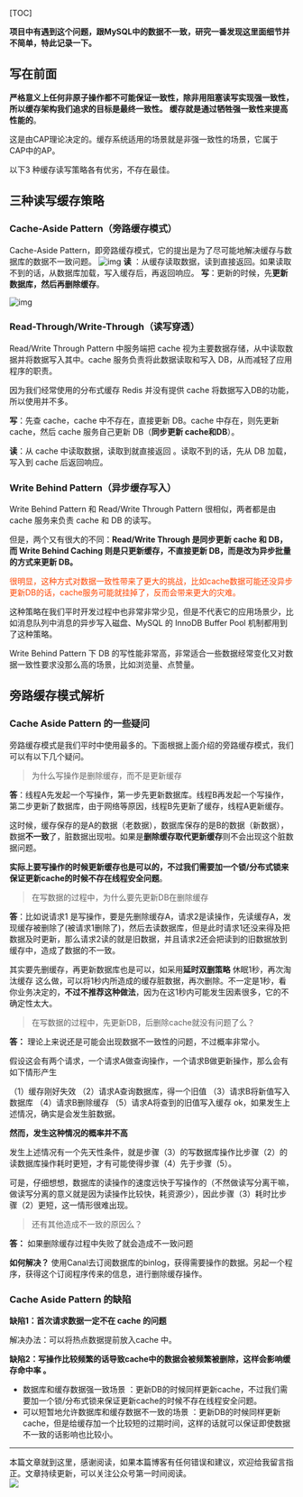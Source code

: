 [TOC]

**项目中有遇到这个问题，跟MySQL中的数据不一致，研究一番发现这里面细节并不简单，特此记录一下。**


## 写在前面
**严格意义上任何非原子操作都不可能保证一致性，除非用阻塞读写实现强一致性，所以缓存架构我们追求的目标是最终一致性。**
**缓存就是通过牺牲强一致性来提高性能的**。

这是由CAP理论决定的。缓存系统适用的场景就是非强一致性的场景，它属于CAP中的AP。

以下3 种缓存读写策略各有优劣，不存在最佳。
## 三种读写缓存策略
###  Cache-Aside Pattern（旁路缓存模式）
Cache-Aside Pattern，即旁路缓存模式，它的提出是为了尽可能地解决缓存与数据库的数据不一致问题。
![img](https://mmbiz.qpic.cn/mmbiz_png/jC8rtGdWScOvgfyIKZkWibs3GVCFiauNTxcXv5aBOErNC3ytI1RHur7dq3POvWgYJUe7Gmx6A3HvJibJibCduA84Xg/0?wx_fmt=png)
**读** ：从缓存读取数据，读到直接返回。如果读取不到的话，从数据库加载，写入缓存后，再返回响应。
**写**：更新的时候，先**更新数据库，然后再删除缓存**。

![img](https://mmbiz.qpic.cn/mmbiz_png/jC8rtGdWScOvgfyIKZkWibs3GVCFiauNTxd5ib3fIkmCkmdkDMibpzF63NRicicY93MpVy5qyF7l1Yp17eHicBjRnghibg/0?wx_fmt=png)
### Read-Through/Write-Through（读写穿透）
Read/Write Through Pattern 中服务端把 cache 视为主要数据存储，从中读取数据并将数据写入其中。cache 服务负责将此数据读取和写入 DB，从而减轻了应用程序的职责。

因为我们经常使用的分布式缓存 Redis 并没有提供 cache 将数据写入DB的功能，所以使用并不多。

**写**：先查 cache，cache 中不存在，直接更新 DB。cache 中存在，则先更新 cache，然后 cache 服务自己更新 DB（**同步更新 cache和DB**）。

**读**：从 cache 中读取数据，读取到就直接返回 。读取不到的话，先从 DB 加载，写入到 cache 后返回响应。

### Write Behind Pattern（异步缓存写入）
Write Behind Pattern 和 Read/Write Through Pattern 很相似，两者都是由 cache 服务来负责 cache 和 DB 的读写。

但是，两个又有很大的不同：**Read/Write Through 是同步更新 cache 和 DB，而 Write Behind Caching 则是只更新缓存，不直接更新 DB，而是改为异步批量的方式来更新 DB。**

<font color=OrangeRed>很明显，这种方式对数据一致性带来了更大的挑战，比如cache数据可能还没异步更新DB的话，cache服务可能就挂掉了，反而会带来更大的灾难。</font>

这种策略在我们平时开发过程中也非常非常少见，但是不代表它的应用场景少，比如消息队列中消息的异步写入磁盘、MySQL 的 InnoDB Buffer Pool 机制都用到了这种策略。

Write Behind Pattern 下 DB 的写性能非常高，非常适合一些数据经常变化又对数据一致性要求没那么高的场景，比如浏览量、点赞量。
## 旁路缓存模式解析

### Cache Aside Pattern 的一些疑问
旁路缓存模式是我们平时中使用最多的。下面根据上面介绍的旁路缓存模式，我们可以有以下几个疑问。

> 为什么写操作是删除缓存，而不是更新缓存

**答**：线程A先发起一个写操作，第一步先更新数据库。线程B再发起一个写操作，第二步更新了数据库，由于网络等原因，线程B先更新了缓存，线程A更新缓存。

这时候，缓存保存的是A的数据（老数据），数据库保存的是B的数据（新数据），数据**不一致**了，脏数据出现啦。如果是**删除缓存取代更新缓存**则不会出现这个脏数据问题。

**实际上要写操作的时候更新缓存也是可以的，不过我们需要加一个锁/分布式锁来保证更新cache的时候不存在线程安全问题**。


> 在写数据的过程中，为什么要先更新DB在删除缓存

**答**：比如说请求1 是写操作，要是先删除缓存A，请求2是读操作，先读缓存A，发现缓存被删除了(被请求1删除了)，然后去读数据库，但是此时请求1还没来得及把数据及时更新，那么请求2读的就是旧数据，并且请求2还会把读到的旧数据放到缓存中，造成了数据的不一致。

其实要先删缓存，再更新数据库也是可以，如采用**延时双删策略**
休眠1秒，再次淘汰缓存 这么做，可以将1秒内所造成的缓存脏数据，再次删除。不一定是1秒，看你业务决定的，**不过不推荐这种做法**，因为在这1秒内可能发生因素很多，它的不确定性太大。

> 在写数据的过程中，先更新DB，后删除cache就没有问题了么？

**答：** 理论上来说还是可能会出现数据不一致性的问题，不过概率非常小。

假设这会有两个请求，一个请求A做查询操作，一个请求B做更新操作，那么会有如下情形产生

（1）缓存刚好失效
（2）请求A查询数据库，得一个旧值
（3）请求B将新值写入数据库
（4）请求B删除缓存
（5）请求A将查到的旧值写入缓存 ok，如果发生上述情况，确实是会发生脏数据。

**然而，发生这种情况的概率并不高**

发生上述情况有一个先天性条件，就是步骤（3）的写数据库操作比步骤（2）的读数据库操作耗时更短，才有可能使得步骤（4）先于步骤（5）。

可是，仔细想想，数据库的读操作的速度远快于写操作的（不然做读写分离干嘛，做读写分离的意义就是因为读操作比较快，耗资源少），因此步骤（3）耗时比步骤（2）更短，这一情形很难出现。 

> 还有其他造成不一致的原因么？

**答：**  如果删除缓存过程中失败了就会造成不一致问题

**如何解决？**
使用Canal去订阅数据库的binlog，获得需要操作的数据。另起一个程序，获得这个订阅程序传来的信息，进行删除缓存操作。

### Cache Aside Pattern 的缺陷
**缺陷1：首次请求数据一定不在 cache 的问题**

解决办法：可以将热点数据提前放入cache 中。

**缺陷2：写操作比较频繁的话导致cache中的数据会被频繁被删除，这样会影响缓存命中率 。**

- 数据库和缓存数据强一致场景 ：更新DB的时候同样更新cache，不过我们需要加一个锁/分布式锁来保证更新cache的时候不存在线程安全问题。
- 可以短暂地允许数据库和缓存数据不一致的场景 ：更新DB的时候同样更新cache，但是给缓存加一个比较短的过期时间，这样的话就可以保证即使数据不一致的话影响也比较小。

------

本篇文章就到这里，感谢阅读，如果本篇博客有任何错误和建议，欢迎给我留言指正。文章持续更新，可以关注公众号第一时间阅读。  
![](https://mmbiz.qpic.cn/mmbiz_jpg/jC8rtGdWScMuzzTENRgicfnr91C5Bg9QNgMZrxFGlGXnTlXIGAKfKAibKRGJ2QrWoVBXhxpibTQxptf8MsPTyHvSg/0?wx_fmt=jpeg)